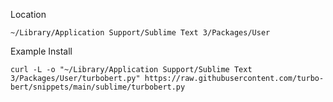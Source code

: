 Location

    ~/Library/Application Support/Sublime Text 3/Packages/User

Example Install

    curl -L -o "~/Library/Application Support/Sublime Text 3/Packages/User/turbobert.py" https://raw.githubusercontent.com/turbo-bert/snippets/main/sublime/turbobert.py
